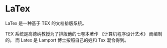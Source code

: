 # LaTex

LaTex 是一种基于 TEX 的文档排版系统。

TEX 系统是高德纳教授为了排版他的七卷本著作 《计算机程序设计艺术》 而编制的。
而 Latex 是 Lamport 博士按照自己的姓和 Tex 混合得到。